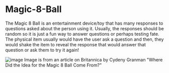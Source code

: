 # Magic-8-Ball

The Magic 8 Ball is an entertainment device/toy that has many responses to questions asked about the person using it. Usually, the responses should be random so it is just a fun way to answer questions or perhaps testing fate. The physical item usually would have the user ask a question and then, they would shake the item to reveal the response that would answer that question or ask them to try it again!

![image](https://github.com/TommyLe3825/Magic-8-Ball/assets/54484078/b2a8e8bb-a067-4cd1-a6eb-299dad2ae04f)
Image is from an article on Britannica by Cydeny Granman "Where Did the Idea for the Magic 8 Ball Come From?"

